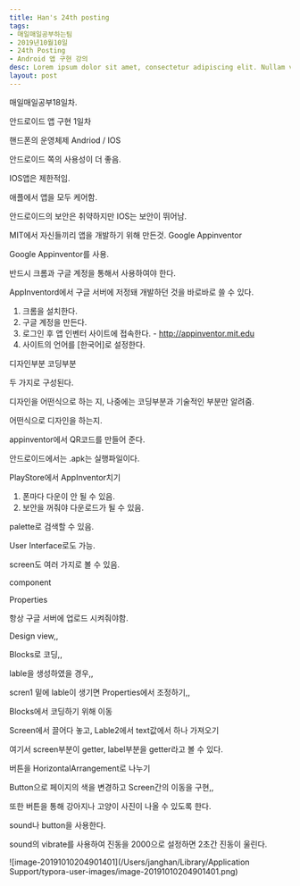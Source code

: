 ```yaml
---
title: Han's 24th posting
tags:
- 매일매일공부하는팀
- 2019년10월10일
- 24th Posting
- Android 앱 구현 강의
desc: Lorem ipsum dolor sit amet, consectetur adipiscing elit. Nullam vehicula gravida felis et dapibus.
layout: post
---
```


<!-- more -->
<!-- Mauris a molestie neque. Aliquam non malesuada nisi, a sodales purus. Nam molestie faucibus sapien eu euismod. Sed scelerisque ornare euismod. In tincidunt est vel pharetra convallis. Praesent vitae nisi odio.-->

매일매일공부18일차.

안드로이드 앱 구현 1일차

핸드폰의 운영체제 Andriod / IOS

안드로이드 쪽의 사용성이 더 좋음.

IOS앱은 제한적임.

애플에서 앱을 모두 케어함.

안드로이드의 보안은 취약하지만 IOS는 보안이 뛰어남.

MIT에서 자신들끼리 앱을 개발하기 위해 만든것. Google Appinventor

Google Appinventor를 사용.

반드시 크롬과 구글 계정을 통해서 사용하여야 한다.

AppInventord에서 구글 서버에 저정돼 개발하던 것을 바로바로 쓸 수 있다.

1. 크롬을 설치한다.
2. 구글 계정을 만든다.
3. 로그인 후 앱 인벤터 사이트에 접속한다. - http://appinventor.mit.edu
4. 사이트의 언어를 [한국어]로 설정한다.

디자인부분 코딩부분 

두 가지로 구성된다.

디자인을 어떤식으로 하는 지, 나중에는 코딩부분과 기술적인 부분만 알려줌.

어떤식으로 디자인을 하는지.

appinventor에서 QR코드를 만들어 준다.

안드로이드에서는 .apk는 실행파일이다.

PlayStore에서 AppInventor치기

1. 폰마다 다운이 안 될 수 있음.
2. 보안을 꺼줘야 다운로드가 될 수 있음.

palette로 검색할 수 있음.

User Interface로도 가능.

screen도 여러 가지로 볼 수 있음.

component

Properties

항상 구글 서버에  업로드 시켜줘야함.

Design view,,

Blocks로 코딩,,

lable을 생성하였을 경우,,

scren1 밑에 lable이 생기면 Properties에서 조정하기,,

Blocks에서 코딩하기 위해 이동

Screen에서 끌어다 놓고, Lable2에서 text값에서 하나 가져오기

여기서 screen부분이 getter, label부분을 getter라고 볼 수 있다.

버튼을 HorizontalArrangement로 나누기

Button으로 페이지의 색을 변경하고 Screen간의 이동을 구현,,

또한 버튼을 통해 강아지나 고양이 사진이 나올 수 있도록 한다.

sound나 button을 사용한다.

sound의 vibrate를 사용하여 진동을 2000으로 설정하면 2초간 진동이 울린다.

![image-20191010204901401](/Users/janghan/Library/Application Support/typora-user-images/image-20191010204901401.png)

